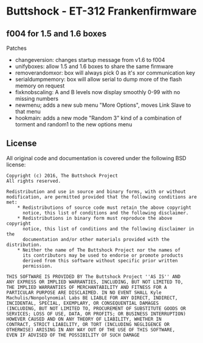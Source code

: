# Buttshock - ET-312 Frankenfirmware 

## f004 for 1.5 and 1.6 boxes

Patches

- changeversion: changes startup message from v1.6 to f004
- unifyboxes: allow 1.5 and 1.6 boxes to share the same firmware
- removerandomxor: box will always pick 0 as it's xor communication key
- serialdumpmemory: box will allow serial to dump more of the flash memory on request
- fixknobscaling: A and B levels now display smoothly 0-99 with no missing numbers
- newmenu; adds a new sub menu "More Options", moves Link Slave to that menu
- hookmain: adds a new mode "Random 3" kind of a combination of torment and random1 to the new options menu

## License

All original code and documentation is
covered under the following BSD license:

    Copyright (c) 2016, The Buttshock Project
    All rights reserved.

    Redistribution and use in source and binary forms, with or without
    modification, are permitted provided that the following conditions are met:
        * Redistributions of source code must retain the above copyright
          notice, this list of conditions and the following disclaimer.
        * Redistributions in binary form must reproduce the above copyright
          notice, this list of conditions and the following disclaimer in the
          documentation and/or other materials provided with the distribution.
        * Neither the name of The Buttshock Project nor the names of
          its contributors may be used to endorse or promote products
          derived from this software without specific prior written
          permission.

    THIS SOFTWARE IS PROVIDED BY The Buttshock Project ''AS IS'' AND
    ANY EXPRESS OR IMPLIED WARRANTIES, INCLUDING, BUT NOT LIMITED TO,
    THE IMPLIED WARRANTIES OF MERCHANTABILITY AND FITNESS FOR A
    PARTICULAR PURPOSE ARE DISCLAIMED. IN NO EVENT SHALL Kyle
    Machulis/Nonpolynomial Labs BE LIABLE FOR ANY DIRECT, INDIRECT,
    INCIDENTAL, SPECIAL, EXEMPLARY, OR CONSEQUENTIAL DAMAGES
    (INCLUDING, BUT NOT LIMITED TO, PROCUREMENT OF SUBSTITUTE GOODS OR
    SERVICES; LOSS OF USE, DATA, OR PROFITS; OR BUSINESS INTERRUPTION)
    HOWEVER CAUSED AND ON ANY THEORY OF LIABILITY, WHETHER IN
    CONTRACT, STRICT LIABILITY, OR TORT (INCLUDING NEGLIGENCE OR
    OTHERWISE) ARISING IN ANY WAY OUT OF THE USE OF THIS SOFTWARE,
    EVEN IF ADVISED OF THE POSSIBILITY OF SUCH DAMAGE

